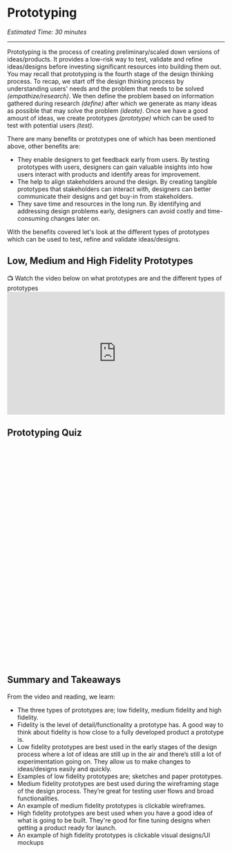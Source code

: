 # Prototyping
*Estimated Time: 30 minutes*

---

Prototyping is the process of creating preliminary/scaled down versions of  ideas/products. It provides a low-risk way to test, validate and refine ideas/designs before investing significant resources into building them out. You may recall that prototyping is the fourth stage of the design thinking process. To recap, we start off the design thinking process by understanding users' needs and the problem that needs to be solved _(empathize/research)_. We then define the problem based on information gathered during research _(define)_ after which we generate as many ideas as possible that may solve the problem _(ideate)_. Once we have a good amount of ideas, we create prototypes _(prototype)_ which can be used to test with potential users _(test)_. 

There are many benefits or prototypes one of which has been mentioned above, other benefits are:

- They enable designers to get feedback early from users. By testing prototypes with users, designers can gain valuable insights into how users interact with products and identify areas for improvement.  
- The help to align stakeholders around the design. By creating tangible prototypes that stakeholders can interact with, designers can better communicate their designs and get buy-in from stakeholders.
- They save time and resources in the long run. By identifying and addressing design problems early, designers can avoid costly and time-consuming changes later on.

With the benefits covered let's look at the different types of prototypes which can be used to test, refine and validate ideas/designs. 


## Low, Medium and High Fidelity Prototypes

<aside>
📺 Watch the video below on what prototypes are and the different types of prototypes 
</aside>


<div style="position: relative; padding-bottom: 56.25%; height: 0;"> <iframe width="560" height="315" src="https://www.youtube.com/embed/pbJFI3rEnR0" title="YouTube video player" frameborder="0" allow="accelerometer; autoplay; clipboard-write; encrypted-media; gyroscope; picture-in-picture; web-share" allowfullscreen style="position: absolute; top: 0; left: 0; width: 100%; height: 100%;"></iframe>
</div>


## Prototyping Quiz

<div data-tf-widget="XvCIEwIl" data-tf-opacity="100" data-tf-iframe-props="title=Prototyping" data-tf-transitive-search-params data-tf-medium="snippet" style="width:100%;height:500px;"></div><script src="//embed.typeform.com/next/embed.js"></script>


## Summary and Takeaways

From the video and reading, we learn:

  - The three types of prototypes are; low fidelity, medium fidelity and high fidelity.
  - Fidelity is the level of detail/functionality a prototype has. A good way to think about fidelity is how close to a fully developed product a prototype is.
  - Low fidelity prototypes are best used in the early stages of the design process where a lot of ideas are still up in the air and there’s still a lot of experimentation going on. They allow us to make changes to ideas/designs easily and quickly. 
  - Examples of low fidelity prototypes are; sketches and paper prototypes.
  - Medium fidelity prototypes are best used during the wireframing stage of the design process. They’re great for testing user flows and broad functionalities. 
  - An example of medium fidelity prototypes is clickable wireframes.
  - High fidelity prototypes are best used when you have a good idea of what is going to be built. They're good for fine tuning designs when getting a product ready for launch.
  - An example of high fidelity prototypes is clickable visual designs/UI mockups



